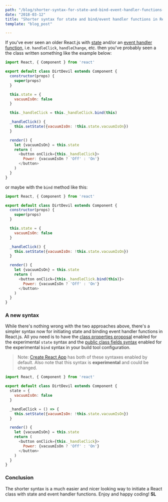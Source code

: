 ```yaml
---
path: "/blog/shorter-syntax-for-state-and-bind-event-handler-functions-in-react-js-classes"
date: "2018-03-12"
title: "Shorter syntax for state and bind/event handler functions in React.js classes"
template: "blog_post"

---
```


If you've ever seen an older React.js with [state](https://reactjs.org/docs/state-and-lifecycle.html) and/or an [event handler function](https://reactjs.org/docs/handling-events.html), i.e. ```handleClick```, ```handleChange```, etc. then you've probably seen a the class written something like the example below:

```javascript
import React, { Component } from 'react'

export default class DirtDevil extends Component {
  constructor(props) {
    super(props)
  }

  this.state = {
    vacuumIsOn: false
  }

  this._handleClick = this._handleClick.bind(this)

  _handleClick() {
    this.setState({vacuumIsOn: !this.state.vacuumIsOn})
  }

  render() {
    let {vacuumIsOn} = this.state
    return (
      <button onClick={this._handleClick}>
        Power: {vacuumIsOn ? 'Off' : 'On'}
      </button>
    )
  }
}
```
or maybe with the ```bind``` method like this:

```javascript
import React, { Component } from 'react'

export default class DirtDevil extends Component {
  constructor(props) {
    super(props)
  }

  this.state = {
    vacuumIsOn: false
  }

  _handleClick() {
    this.setState({vacuumIsOn: !this.state.vacuumIsOn})
  }

  render() {
    let {vacuumIsOn} = this.state
    return (
      <button onClick={this._handleClick.bind(this)}>
        Power: {vacuumIsOn ? 'Off' : 'On'}
      </button>
    )
  }
}
```

### A new syntax
While there's nothing wrong with the two approaches above, there's a simpler syntax now for initiating state and binding event handler functions in React.js. All you need is to have the [class properties proposal](https://github.com/tc39/proposal-class-fields) enabled for the experimental ```state``` syntax and the [public class fields syntax](https://babeljs.io/docs/plugins/transform-class-properties/) enabled for the experimental ```bind``` syntax in your build tool configuration.

> Note: [Create React App](https://github.com/facebookincubator/create-react-app) has both of these syntaxes enabled by default. Also note that this syntax is **experimental** and could be changed.

```javascript
import React, { Component } from 'react'

export default class DirtDevil extends Component {
  state = {
    vacuumIsOn: false
  }

  _handleClick = () => {
    this.setState({vacuumIsOn: !this.state.vacuumIsOn})
  }

  render() {
    let {vacuumIsOn} = this.state
    return (
      <button onClick={this._handleClick}>
        Power: {vacuumIsOn ? 'Off' : 'On'}
      </button>
    )
  }
}
```

### Conclusion
The shorter syntax is a much easier and nicer looking way to initiate a React class with state and event handler functions. Enjoy and happy coding! **SL**